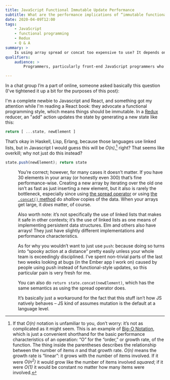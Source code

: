 ```yaml
---
title: JavaScript Functional Immutable Update Performance
subtitle: What are the performance implications of “immutable functional updates”?
date: 2020-04-09T12:00
tags:
    - JavaScript
    - functional programming
    - Redux
    - Q & A
summary: >
    Is using array spread or concat too expensive to use? It depends on how much data you have!
qualifiers:
    audience: >
        Programmers, particularly front-end JavaScript programmers who’ve encountered [Redux](https://redux.js.org), who are curious about functional programming and performance. Note that I’m not trying to persuade anyone about functional programming in this post—just answering a question about it!

---
```


In a chat group I’m a part of online, someone asked basically this question (I’ve tightened it up a bit for the purposes of this post):

<dl>

<dt>

I'm a complete newbie to Javascript and React, and something got my attention while I'm reading a React book: they advocate a functional programming style, which means things should be immutable. In a [Redux](https://redux.js.org) reducer, an "add" action updates the state by generating a new state like this:

```js
return [ ...state, newElement ]
```

That’s okay in Haskell, Lisp, Erlang, because those languages use linked lists, but in Javascript I would guess this will be <i>O(n)</i>,[^big-o-notation] right? That seems like overkill; why not just do this instead?

```js
state.push(newElement); return state
```

</dt>

<dd>

You’re correct; however, for many cases it doesn’t matter. If you have 30 elements in your array (or honestly even 300) that’s fine performance-wise. Creating a new array by iterating over the old one isn’t as fast as just inserting a new element, but it also is rarely the bottleneck, especially since using [the spread operator](https://developer.mozilla.org/en-US/docs/Web/JavaScript/Reference/Operators/Spread_syntax) or using [the `.concat()` method](https://developer.mozilla.org/en-US/docs/Web/JavaScript/Reference/Global_Objects/Array/concat) do *shallow* copies of the data. When your arrays get large, it *does* matter, of course.

Also worth note: it’s not specifically the use of linked lists that makes it safe in other contexts; it’s the use of linked lists as one means of implementing persistent data structures. Elm and others also have arrays! They just have slightly different implementations and performance characteristics.

As for why you wouldn’t want to just use `push`: because doing so turns into “spooky action at a distance” pretty easily unless your whole team is exceedingly disciplined. I’ve spent non-trivial parts of the last two weeks looking at bugs (in the Ember app I work on) caused by people using push instead of functional-style updates, so this particular pain is very fresh for me.

You can also do `return state.concat(newElement)`, which has the same semantics as using the spread operator does.

It’s basically just a workaround for the fact that this stuff isn’t how JS natively behaves – JS kind of assumes mutation is the default at a language level.

</dd>
</dl>

[^big-o-notation]: If that <i>O(n)</i> notation is unfamiliar to you, don’t worry: it’s not as complicated as it might seem. This is an example of [Big-O Notation](https://medium.com/basecs/whats-a-linked-list-anyway-part-2-131d96f71996#95e1), which is just a convenient shorthand for the basic performance characteristics of an operation: “O” for the “order,” or growth rate, of the function. The thing inside the parentheses describes the relationship between the number of items <i>n</i> and that growth rate. <i>O(n)</i> means the growth rate is “linear”: it grows with the number of items involved. If it were <i>O(n<sup>2</sup>)</i> it would grow like the number of items involved *squared*; if it were <i>O(1)</i> it would be constant no matter how many items were involved.